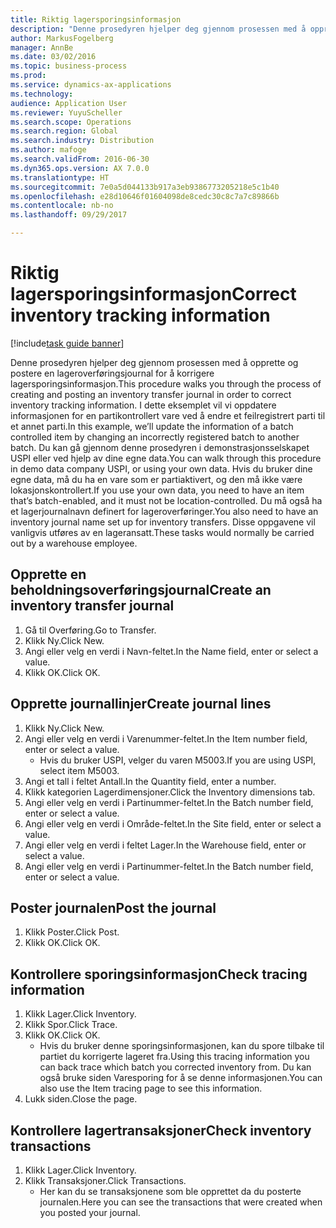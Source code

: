 ```yaml
---
title: Riktig lagersporingsinformasjon
description: "Denne prosedyren hjelper deg gjennom prosessen med å opprette og postere en lageroverføringsjournal for å korrigere lagersporingsinformasjon."
author: MarkusFogelberg
manager: AnnBe
ms.date: 03/02/2016
ms.topic: business-process
ms.prod: 
ms.service: dynamics-ax-applications
ms.technology: 
audience: Application User
ms.reviewer: YuyuScheller
ms.search.scope: Operations
ms.search.region: Global
ms.search.industry: Distribution
ms.author: mafoge
ms.search.validFrom: 2016-06-30
ms.dyn365.ops.version: AX 7.0.0
ms.translationtype: HT
ms.sourcegitcommit: 7e0a5d044133b917a3eb9386773205218e5c1b40
ms.openlocfilehash: e28d10646f01604098de8cedc30c8c7a7c89866b
ms.contentlocale: nb-no
ms.lasthandoff: 09/29/2017

---
```

# <a name="correct-inventory-tracking-information"></a><span data-ttu-id="44f54-103">Riktig lagersporingsinformasjon</span><span class="sxs-lookup"><span data-stu-id="44f54-103">Correct inventory tracking information</span></span>

[!include[task guide banner](../../includes/task-guide-banner.md)]

<span data-ttu-id="44f54-104">Denne prosedyren hjelper deg gjennom prosessen med å opprette og postere en lageroverføringsjournal for å korrigere lagersporingsinformasjon.</span><span class="sxs-lookup"><span data-stu-id="44f54-104">This procedure walks you through the process of creating and posting an inventory transfer journal in order to correct inventory tracking information.</span></span> <span data-ttu-id="44f54-105">I dette eksemplet vil vi oppdatere informasjonen for en partikontrollert vare ved å endre et feilregistrert parti til et annet parti.</span><span class="sxs-lookup"><span data-stu-id="44f54-105">In this example, we’ll update the information of a batch controlled item by changing an incorrectly registered batch to another batch.</span></span> <span data-ttu-id="44f54-106">Du kan gå gjennom denne prosedyren i demonstrasjonsselskapet USPI eller ved hjelp av dine egne data.</span><span class="sxs-lookup"><span data-stu-id="44f54-106">You can walk through this procedure in demo data company USPI, or using your own data.</span></span> <span data-ttu-id="44f54-107">Hvis du bruker dine egne data, må du ha en vare som er partiaktivert, og den må ikke være lokasjonskontrollert.</span><span class="sxs-lookup"><span data-stu-id="44f54-107">If you use your own data, you need to have an item that’s batch-enabled, and it must not be location-controlled.</span></span> <span data-ttu-id="44f54-108">Du må også ha et lagerjournalnavn definert for lageroverføringer.</span><span class="sxs-lookup"><span data-stu-id="44f54-108">You also need to have an inventory journal name set up for inventory transfers.</span></span> <span data-ttu-id="44f54-109">Disse oppgavene vil vanligvis utføres av en lageransatt.</span><span class="sxs-lookup"><span data-stu-id="44f54-109">These tasks would normally be carried out by a warehouse employee.</span></span>


## <a name="create-an-inventory-transfer-journal"></a><span data-ttu-id="44f54-110">Opprette en beholdningsoverføringsjournal</span><span class="sxs-lookup"><span data-stu-id="44f54-110">Create an inventory transfer journal</span></span>
1. <span data-ttu-id="44f54-111">Gå til Overføring.</span><span class="sxs-lookup"><span data-stu-id="44f54-111">Go to Transfer.</span></span>
2. <span data-ttu-id="44f54-112">Klikk Ny.</span><span class="sxs-lookup"><span data-stu-id="44f54-112">Click New.</span></span>
3. <span data-ttu-id="44f54-113">Angi eller velg en verdi i Navn-feltet.</span><span class="sxs-lookup"><span data-stu-id="44f54-113">In the Name field, enter or select a value.</span></span>
4. <span data-ttu-id="44f54-114">Klikk OK.</span><span class="sxs-lookup"><span data-stu-id="44f54-114">Click OK.</span></span>

## <a name="create-journal-lines"></a><span data-ttu-id="44f54-115">Opprette journallinjer</span><span class="sxs-lookup"><span data-stu-id="44f54-115">Create journal lines</span></span>
1. <span data-ttu-id="44f54-116">Klikk Ny.</span><span class="sxs-lookup"><span data-stu-id="44f54-116">Click New.</span></span>
2. <span data-ttu-id="44f54-117">Angi eller velg en verdi i Varenummer-feltet.</span><span class="sxs-lookup"><span data-stu-id="44f54-117">In the Item number field, enter or select a value.</span></span>
    * <span data-ttu-id="44f54-118">Hvis du bruker USPI, velger du varen M5003.</span><span class="sxs-lookup"><span data-stu-id="44f54-118">If you are using USPI, select item M5003.</span></span>  
3. <span data-ttu-id="44f54-119">Angi et tall i feltet Antall.</span><span class="sxs-lookup"><span data-stu-id="44f54-119">In the Quantity field, enter a number.</span></span>
4. <span data-ttu-id="44f54-120">Klikk kategorien Lagerdimensjoner.</span><span class="sxs-lookup"><span data-stu-id="44f54-120">Click the Inventory dimensions tab.</span></span>
5. <span data-ttu-id="44f54-121">Angi eller velg en verdi i Partinummer-feltet.</span><span class="sxs-lookup"><span data-stu-id="44f54-121">In the Batch number field, enter or select a value.</span></span>
6. <span data-ttu-id="44f54-122">Angi eller velg en verdi i Område-feltet.</span><span class="sxs-lookup"><span data-stu-id="44f54-122">In the Site field, enter or select a value.</span></span>
7. <span data-ttu-id="44f54-123">Angi eller velg en verdi i feltet Lager.</span><span class="sxs-lookup"><span data-stu-id="44f54-123">In the Warehouse field, enter or select a value.</span></span>
8. <span data-ttu-id="44f54-124">Angi eller velg en verdi i Partinummer-feltet.</span><span class="sxs-lookup"><span data-stu-id="44f54-124">In the Batch number field, enter or select a value.</span></span>

## <a name="post-the-journal"></a><span data-ttu-id="44f54-125">Poster journalen</span><span class="sxs-lookup"><span data-stu-id="44f54-125">Post the journal</span></span>
1. <span data-ttu-id="44f54-126">Klikk Poster.</span><span class="sxs-lookup"><span data-stu-id="44f54-126">Click Post.</span></span>
2. <span data-ttu-id="44f54-127">Klikk OK.</span><span class="sxs-lookup"><span data-stu-id="44f54-127">Click OK.</span></span>

## <a name="check-tracing-information"></a><span data-ttu-id="44f54-128">Kontrollere sporingsinformasjon</span><span class="sxs-lookup"><span data-stu-id="44f54-128">Check tracing information</span></span>
1. <span data-ttu-id="44f54-129">Klikk Lager.</span><span class="sxs-lookup"><span data-stu-id="44f54-129">Click Inventory.</span></span>
2. <span data-ttu-id="44f54-130">Klikk Spor.</span><span class="sxs-lookup"><span data-stu-id="44f54-130">Click Trace.</span></span>
3. <span data-ttu-id="44f54-131">Klikk OK.</span><span class="sxs-lookup"><span data-stu-id="44f54-131">Click OK.</span></span>
    * <span data-ttu-id="44f54-132">Hvis du bruker denne sporingsinformasjonen, kan du spore tilbake til partiet du korrigerte lageret fra.</span><span class="sxs-lookup"><span data-stu-id="44f54-132">Using this tracing information you can back trace which batch you corrected inventory from.</span></span>  <span data-ttu-id="44f54-133">Du kan også bruke siden Varesporing for å se denne informasjonen.</span><span class="sxs-lookup"><span data-stu-id="44f54-133">You can also use the Item tracing page to see this information.</span></span>  
4. <span data-ttu-id="44f54-134">Lukk siden.</span><span class="sxs-lookup"><span data-stu-id="44f54-134">Close the page.</span></span>

## <a name="check-inventory-transactions"></a><span data-ttu-id="44f54-135">Kontrollere lagertransaksjoner</span><span class="sxs-lookup"><span data-stu-id="44f54-135">Check inventory transactions</span></span>
1. <span data-ttu-id="44f54-136">Klikk Lager.</span><span class="sxs-lookup"><span data-stu-id="44f54-136">Click Inventory.</span></span>
2. <span data-ttu-id="44f54-137">Klikk Transaksjoner.</span><span class="sxs-lookup"><span data-stu-id="44f54-137">Click Transactions.</span></span>
    * <span data-ttu-id="44f54-138">Her kan du se transaksjonene som ble opprettet da du posterte journalen.</span><span class="sxs-lookup"><span data-stu-id="44f54-138">Here you can see the transactions that were created when you posted your journal.</span></span>   

